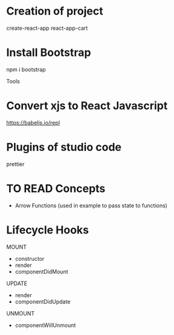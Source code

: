 # Creation of project

create-react-app react-app-cart

# Install Bootstrap

npm i bootstrap

Tools

# Convert xjs to React Javascript

https://babeljs.io/repl

# Plugins of studio code

prettier

# TO READ Concepts

- Arrow Functions (used in example to pass state to functions)

# Lifecycle Hooks

MOUNT

- constructor
- render
- componentDidMount

UPDATE

- render
- componentDidUpdate

UNMOUNT

- componentWillUnmount
